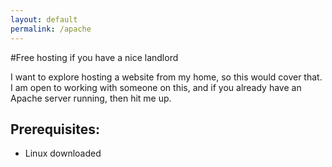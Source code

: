 ```yaml
---
layout: default
permalink: /apache
---
```


#Free hosting if you have a nice landlord

I want to explore hosting a website from my home, so this would cover that.
I am open to working with someone on this, and if you already have an Apache
server running, then hit me up.

## Prerequisites:
* Linux downloaded
